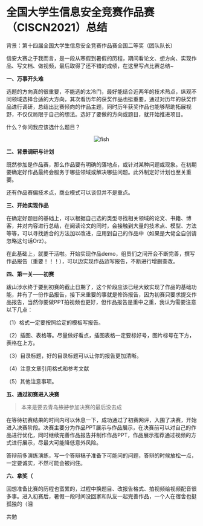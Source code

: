 # 全国大学生信息安全竞赛作品赛（CISCN2021）总结


背景：第十四届全国大学生信息安全竞赛作品赛全国二等奖（团队队长）

信安大赛之于我而言，是一段从寒假到暑假的历程，期间看论文、想方向、实现作品、写文档、做视频，最后取得了还不错的成绩，在这里写点比赛总结~

**一、万事开头难**

选题的方向真的很重要，不能选的太冷门，最好能结合近两年的技术热点，纵观不同领域选择合适的大方向，其次看历年的获奖作品也挺重要，通过对历年的获奖作品进行调研，总结出比赛倾向的作品主题，同时历年获奖作品也能够帮助拓展视野，不仅仅局限于自己的想法。选好了要做的方向或题目，就开始推进项目。

什么？你问我应该选什么题目？

<div align=center>
<img src="https://s1.imagehub.cc/images/2021/10/21/fishb0e1e83d339b9275.jpg" alt="fish" />
</div>

**二、背景调研与计划**

既然参加是作品赛，那么作品要有明确的落地点，或针对某种问题或现象。在初期要确定好作品最终会服务于哪些领域或解决哪些问题。此外制定好计划也至关重要。

还有作品赛偏技术点，商业模式可以谈但并不是重点。

**三、开始实现作品**

在确定好题目的基础上，可以根据自己选的类型寻找相关领域的论文、书籍、博客，并对内容进行总结，在阅读论文的同时，会接触到大量的技术点、模型、方法等等，可以寻找适合的方法加以改进，应用到自己的作品中（如果是大佬全自创请忽略这句话Orz）。

在此基础上，就要干活啦。开始实现作品demo，组员们之间开会不断完善，撰写作品报告（重要！！！），可以边实现作品边写报告，不断进行增删查改。

**四、第一关——初赛**

跋山涉水终于要到初赛的截止日期了，这个阶段应该已经大致实现了作品的基础功能，并有了一份作品报告，接下来重要的事就是修饰报告，因为初赛只要求提交作品报告，当然你要做PPT拍视频也更好，但作品报告是重中之重，我认为需要注意以下几点：

（1）格式一定要按照给定的模板写报告。

（2）插图、表格等。尽量做好看点，插图表格一定要标好号，图片标号在下方，表格在上方。

（3）目录标题，好的目录标题可以让你的报告更加清晰。

（4）注意文章引用格式和参考文献

（5）其他注意事项。

**五、通过初赛进入决赛**

> 本来是要去青岛~~旅游~~参加决赛的最后没去成

在等待初赛结果的时间内可以休息一下，成功通过了初赛网评，入围了决赛，开始进入决赛阶段。决赛主要分为作品PPT展示与作品展示，在决赛前可以对自己的作品进行优化，同时继续完善作品报告并制作作品PPT，作品展示推荐通过视频的方式进行展示，尽最大可能降低意外风险。

答辩前多演练演练，写一个答辩稿子准备下可能问的问题，答辩的时候放松一点，一定要诚实，不然可能会被问住。

**六、拿奖（**

回想准备比赛的历程也蛮累的，过程中换题目、改报告格式、拍视频给视频配音很多事。进入初赛后，暑假一段时间没回家和队友一起完善作品，一个人在宿舍也挺孤独的（泪

共勉


